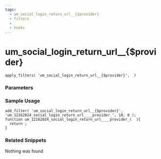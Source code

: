 ```yaml
---
tags: 
  - um_social_login_return_url__{$provider}
  - filters
  - 
  - hooks
---
```

# um\_social\_login\_return\_url\_\_{$provider}

``` php:no-line-numbers
apply_filters( 'um_social_login_return_url__{$provider}',  )
```
<div class='hook-sep'></div>

### Parameters

<div class='hook-sep'></div>



### Sample Usage

``` php:no-line-numbers
add_filter( 'um_social_login_return_url__{$provider}', 'um_12162024_social_login_return_url____provider_', 10, 0 );
function um_12162024_social_login_return_url____provider_(  ){
  return ;
}
```
<div class='hook-sep'></div>



### Related Snippets

Nothing was found

